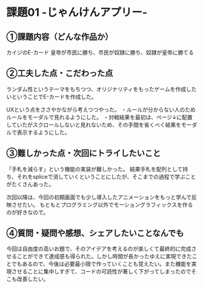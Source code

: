 # 課題01 -じゃんけんアプリー-

## ①課題内容（どんな作品か）
カイジのE-カード
皇帝が市民に勝ち、市民が奴隷に勝ち、奴隷が皇帝に勝てる

## ②工夫した点・こだわった点

ランダム性というテーマをもちつつ、オリジナリティをもったゲームを作成したいということでE-カードを作成した。

UXという点をささやかながら考えつつやった。
・ルールが分からない人のためルールをモーダルで見れるようにした。
・対戦結果を最初は、ページ↓に配置していたがスクロールしないと見れないため、その手間を省くべく結果をモーダルで表示するようにした。


## ③難しかった点・次回にトライしたいこと

「手札を減らす」という機能の実装が難しかった。
結果手札を配列として持ち、それをspliceで消していくということにしたが、そこまでの過程で学ぶことがたくさんあった。

次回以降は、今回の初期画面でも少し導入したアニメーションをもっと学んで反映させたい。
もともとプログラミング以外でモーショングラフィックスを作るのが好きなので。

## ④質問・疑問や感想、シェアしたいことなんでも

今回は自由度の高いお題で、そのアイデアを考えるのが楽しくて最終的に完成させることができて達成感も得られた。しかし時間が長かったゆえに実現できたことでもあるので、今後は必要最小限で作っていくことも覚えたい。また機能を実現させることに集中しすぎて、コードの可読性が著しく下がってしまったのでそこも改善したい。


